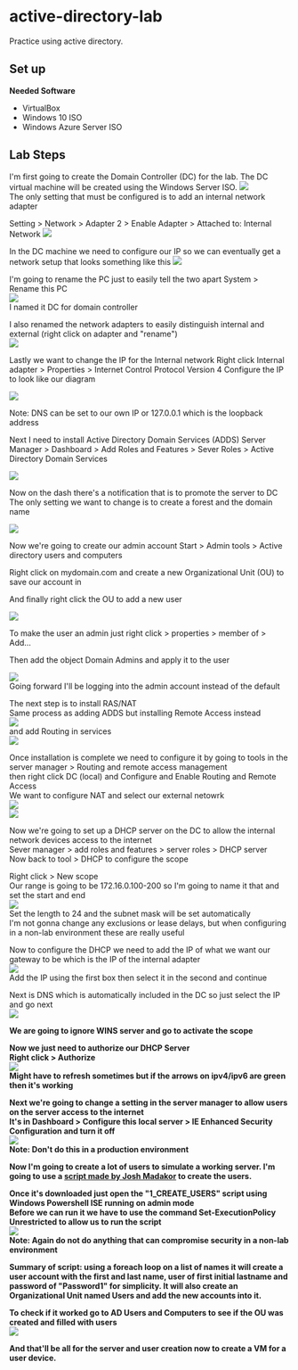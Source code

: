 # active-directory-lab
Practice using active directory. 

<h2>Set up</h2>
<b>Needed Software</b>

- VirtualBox
- Windows 10 ISO
- Windows Azure Server ISO

<h2>Lab Steps</h2>

I'm first going to create the Domain Controller (DC) for the lab. The DC virtual machine will be created using the Windows Server ISO.
<img src = "https://i.imgur.com/uhB4dNc.png">
<br>The only setting that must be configured is to add an internal network adapter 

Setting > Network > Adapter 2 > Enable Adapter > Attached to: Internal Network
<img src = "https://i.imgur.com/sJfBrnj.png" >


In the DC machine we need to configure our IP so we can eventually get a network setup that looks something like this
<img src = "https://i.imgur.com/5ZQhG5z.png">

I'm going to rename the PC just to easily tell the two apart 
System > Rename this PC 
<br><img src = "https://i.imgur.com/DTiST3S.png">
<br>I named it DC for domain controller 

I also renamed the network adapters to easily distinguish internal and external (right click on adapter and "rename")
<br><img src = "https://i.imgur.com/E0QenFe.png">

Lastly we want to change the IP for the Internal network
Right click Internal adapter > Properties > Internet Control Protocol Version 4
Configure the IP to look like our diagram 

<img src = "https://i.imgur.com/TSu7LnU.png" >

Note: DNS can be set to our own IP or 127.0.0.1 which is the loopback address

Next I need to install Active Directory Domain Services (ADDS)
Server Manager > Dashboard > Add Roles and Features > Sever Roles > Active Directory Domain Services

<img src = "https://i.imgur.com/BtFMKYb.png">

Now on the dash there's a notification that is to promote the server to DC
<br>The only setting we want to change is to create a forest and the domain name 

<img src = "https://i.imgur.com/zhNoDVx.png">

Now we're going to create our admin account
Start > Admin tools > Active directory users and computers

Right click on mydomain.com and create a new Organizational Unit (OU) to save our account in 

And finally right click the OU to add a new user

<img src = "https://i.imgur.com/uMiMZhj.png">

To make the user an admin just right click > properties > member of > Add...

Then add the object Domain Admins and apply it to the user 

<img src = "https://i.imgur.com/Osdzoyu.png">
<br>Going forward I'll be logging into the admin account instead of the default

The next step is to install RAS/NAT
<br> Same process as adding ADDS but installing Remote Access instead
<br> <img src = "https://i.imgur.com/Qe6Jxnz.png">
<br> and add Routing in services 
<br> <img src = "https://i.imgur.com/XBeACC7.png">

Once installation is complete we need to configure it by going to tools in the server manager > Routing and remote access management
<br> then right click DC (local) and Configure and Enable Routing and Remote Access
<br> We want to configure NAT and select our external netowrk 
<br><img src="https://i.imgur.com/wWSDZLt.png"> 
<br><img src = "https://i.imgur.com/PgTbPbN.png">

Now we're going to set up a DHCP server on the DC to allow the internal network devices access to the internet
<br> Sever manager > add roles and features > server roles > DHCP server
<br> Now back to tool > DHCP to configure the scope 

Right click > New scope 
<br> Our range is going to be 172.16.0.100-200 so I'm going to name it that and set the start and end 
<br> <img src = "https://i.imgur.com/RYC11RV.png">
<br> Set the length to 24 and the subnet mask will be set automatically
<br> I'm not gonna change any exclusions or lease delays, but when configuring in a non-lab environment these are really useful

Now to configure the DHCP we need to add the IP of what we want our gateway to be which is the IP of the internal adapter
<br> <img src = "https://i.imgur.com/8fTD1NC.png">
<br> Add the IP using the first box then select it in the second and continue 

Next is DNS which is automatically included in the DC so just select the IP and go next 
<br> <img src = "https://i.imgur.com/53cn9nc.png">

<b>We are going to ignore WINS server and go to activate the scope

Now we just need to authorize our DHCP Server
<br> Right click > Authorize 
<br> <img src="https://i.imgur.com/ziSR3z2.png">
<br> Might have to refresh sometimes but if the arrows on ipv4/ipv6 are green then it's working 

Next we're going to change a setting in the server manager to allow users on the server access to the internet
<br>It's in Dashboard > Configure this local server > IE Enhanced Security Configuration and turn it off 
<br><img src = "https://i.imgur.com/cROzjc1.png">
<br><b>Note: Don't do this in a production environment</b>

Now I'm going to create a lot of users to simulate a working server. I'm going to use a <a href = "https://www.youtube.com/redirect?event=video_description&redir_token=QUFFLUhqbERxbzNEbkhIWWxfWjg4blN2ekpUcjRjcDVvQXxBQ3Jtc0tuX1ZoRjJqanFjOGdlX2t4LUFnYmY3SHo4MEVadkxMS184TUd1WGJIdVZ5XzJtNVZrMWdPcWl3NWJfNGpkdXNPbWFjaGJlY3hDcU9lT09kaDFVd002WUM3dnp1S1g1VVlpcHBLYk9GNGdVeC05WkFSOA&q=https%3A%2F%2Fgithub.com%2Fjoshmadakor1%2FAD_PS%2Farchive%2Frefs%2Fheads%2Fmaster.zip&v=MHsI8hJmggI"> script made by Josh Madakor</a> to create the users.

Once it's downloaded just open the "1_CREATE_USERS" script using Windows Powershell ISE running on admin mode
<br> Before we can run it we have to use the command Set-ExecutionPolicy Unrestricted to allow us to run the script
<br> <img src = "https://i.imgur.com/2pKBVTo.png">
<br> Note: Again do not do anything that can compromise security in a non-lab environment 

Summary of script: using a foreach loop on a list of names it will create a user account with the first and last name, user of first initial lastname and password of "Password1" for simplicity. It will also create an Organizational Unit named Users and add the new accounts into it.

To check if it worked go to AD Users and Computers to see if the OU was created and filled with users
<br> <img src = "https://i.imgur.com/6ewptFL.png">

And that'll be all for the server and user creation now to create a VM for a user device. 


